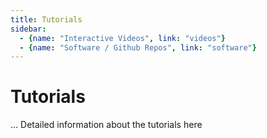 ```yaml
---
title: Tutorials
sidebar: 
  - {name: "Interactive Videos", link: "videos"}
  - {name: "Software / Github Repos", link: "software"}
---
```


# Tutorials

... Detailed information about the tutorials here